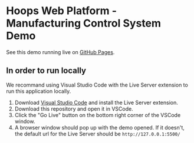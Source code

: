 # Hoops Web Platform - Manufacturing Control System Demo

See this demo running live on [GitHub Pages](https://techsoft3d.github.io/2D-DWG-Drawing-Viewer/index.html?instance=HotelFloorplan).

## In order to run locally

We recommand using Visual Studio Code with the Live Server extension to run this application locally.

1. Download [Visual Studio Code](https://code.visualstudio.com/) and install the Live Server extension.
2. Download this repository and open it in VSCode.
3. Click the "Go Live" button on the bottom right corner of the VSCode window.
4. A browser window should pop up with the demo opened. If it doesn't, the default url for the Live Server should be `http://127.0.0.1:5500/`
